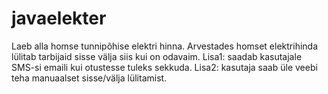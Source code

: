# javaelekter

Laeb alla homse tunnipõhise elektri hinna.
Arvestades homset elektrihinda lülitab tarbijaid sisse välja siis kui on odavaim.
Lisa1: saadab kasutajale SMS-si emaili kui otustesse tuleks sekkuda.
Lisa2: kasutaja saab üle veebi teha manuaalset sisse/välja lülitamist.
